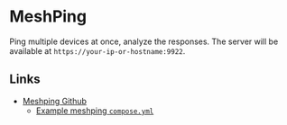 # MeshPing

Ping multiple devices at once, analyze the responses. The server will be available at `https://your-ip-or-hostname:9922`.

## Links

- [Meshping Github](https://github.com/Svedrin/meshping)
  - [Example meshping `compose.yml`](https://github.com/Svedrin/meshping)
